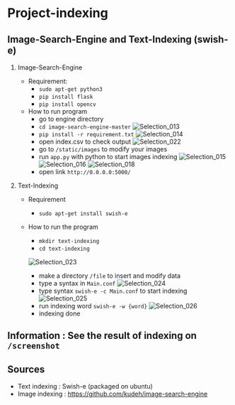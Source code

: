 # Project-indexing

## Image-Search-Engine and Text-Indexing (swish-e)

1. Image-Search-Engine
   - Requirement:
      * `sudo apt-get python3`
      * `pip install flask`
      * `pip install opencv`
   - How to run program
       * go to engine directory
       * `cd image-search-engine-master`
       ![Selection_013](https://user-images.githubusercontent.com/46868237/66748775-39092200-eeb2-11e9-8a01-c5c696376dec.png)
       * `pip install -r requirement.txt`
       ![Selection_014](https://user-images.githubusercontent.com/46868237/66748844-65bd3980-eeb2-11e9-81b2-2d70d52791ec.png)
       * open index.csv to check output
       ![Selection_022](https://user-images.githubusercontent.com/46868237/66751120-7a043500-eeb8-11e9-89b2-f174bbb2e59e.png)
       * go to `/static/images` to modify your images
       * run `app.py` with python to start images indexing
       ![Selection_015](https://user-images.githubusercontent.com/46868237/66752751-68249100-eebc-11e9-9baa-fc3975f8e02d.png)
       ![Selection_016](https://user-images.githubusercontent.com/46868237/66752757-69ee5480-eebc-11e9-84eb-55d3ced28c1d.png)
       ![Selection_018](https://user-images.githubusercontent.com/46868237/66752761-6ce94500-eebc-11e9-896f-5ce549dcc386.png)
       * open link `http://0.0.0.0:5000/`
       
2.  Text-Indexing
    - Requirement
       * `sudo apt-get install swish-e`
    - How to run the program
       * `mkdir text-indexing`
       * `cd text-indexing`
       
       ![Selection_023](https://user-images.githubusercontent.com/46868237/66754190-a0799e80-eebf-11e9-8740-7f70de569c32.png)
       * make a directory `/file` to insert and modify data
       * type a syntax in `Main.conf`
       ![Selection_024](https://user-images.githubusercontent.com/46868237/66754612-90ae8a00-eec0-11e9-818d-ac2e4f918fa1.png)
       * type syntax `swish-e -c Main.conf` to start indexing
       ![Selection_025](https://user-images.githubusercontent.com/46868237/66754938-44177e80-eec1-11e9-933e-dd9d45412c99.png)
       * run indexing word `swish-e -w {word}`
       ![Selection_026](https://user-images.githubusercontent.com/46868237/66755360-08c97f80-eec2-11e9-8ab4-74fd8f0b009e.png)
       * indexing done
 ## Information : See the result of indexing on `/screenshot`
 ## Sources
   - Text indexing : Swish-e (packaged on ubuntu)
   - Image indexing : https://github.com/kudeh/image-search-engine
